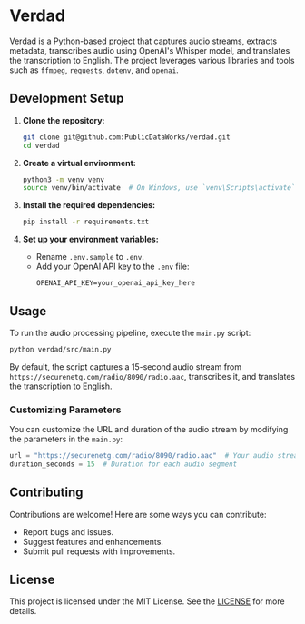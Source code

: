 # Verdad

Verdad is a Python-based project that captures audio streams, extracts metadata, transcribes audio using OpenAI's Whisper model, and translates the transcription to English. The project leverages various libraries and tools such as `ffmpeg`, `requests`, `dotenv`, and `openai`.

## Development Setup

1. **Clone the repository:**

    ```bash
    git clone git@github.com:PublicDataWorks/verdad.git
    cd verdad
    ```

2. **Create a virtual environment:**

    ```bash
    python3 -m venv venv
    source venv/bin/activate  # On Windows, use `venv\Scripts\activate`
    ```

3. **Install the required dependencies:**

    ```bash
    pip install -r requirements.txt
    ```

4. **Set up your environment variables:**
    - Rename `.env.sample` to `.env`.
    - Add your OpenAI API key to the `.env` file:
        ```plaintext
        OPENAI_API_KEY=your_openai_api_key_here
        ```

## Usage

To run the audio processing pipeline, execute the `main.py` script:

```bash
python verdad/src/main.py
```

By default, the script captures a 15-second audio stream from `https://securenetg.com/radio/8090/radio.aac`, transcribes it, and translates the transcription to English.

### Customizing Parameters

You can customize the URL and duration of the audio stream by modifying the parameters in the `main.py`:

```python
url = "https://securenetg.com/radio/8090/radio.aac"  # Your audio stream URL
duration_seconds = 15  # Duration for each audio segment
```

## Contributing

Contributions are welcome! Here are some ways you can contribute:

-   Report bugs and issues.
-   Suggest features and enhancements.
-   Submit pull requests with improvements.

## License

This project is licensed under the MIT License. See the [LICENSE](LICENSE) for more details.
